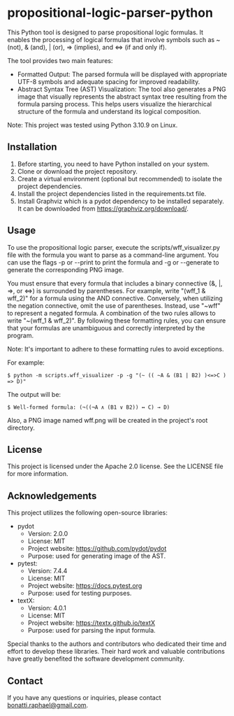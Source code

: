 # propositional-logic-parser-python
This Python tool is designed to parse propositional logic formulas. It enables the processing of logical formulas that involve symbols such as ~ (not), & (and), | (or), => (implies), and <=> (if and only if).

The tool provides two main features:
- Formatted Output: The parsed formula will be displayed with appropriate UTF-8 symbols and adequate spacing for improved readability.
- Abstract Syntax Tree (AST) Visualization: The tool also generates a PNG image that visually represents the abstract syntax tree resulting from the formula parsing process. This helps users visualize the hierarchical structure of the formula and understand its logical composition.


Note: This project was tested using Python 3.10.9 on Linux.
## Installation
1. Before starting, you need to have Python installed on your system.
2. Clone or download the project repository.
3. Create a virtual environment (optional but recommended) to isolate the project dependencies.
4. Install the project dependencies listed in the requirements.txt file.
5. Install Graphviz which is a pydot dependency to be installed separately. It can be downloaded from https://graphviz.org/download/.

## Usage
To use the propositional logic parser, execute the scripts/wff_visualizer.py file with the formula you want to parse as a command-line argument.
You can use the flags -p or --print to print the formula and -g or --generate to generate the corresponding PNG image.  

You must ensure that every formula that includes a binary connective (&, |, =>, or <=>) is surrounded by parentheses. For example, write "(wff_1 & wff_2)" for a formula using the AND connective. Conversely, when utilizing the negation connective, omit the use of parentheses. Instead, use "\~wff" to represent a negated formula. A combination of the two rules allows to write "\~(wff_1 & wff_2)". By following these formatting rules, you can ensure that your formulas are unambiguous and correctly interpreted by the program.

Note: It's important to adhere to these formatting rules to avoid exceptions. 

For example:
```
$ python -m scripts.wff_visualizer -p -g "(~ (( ~A & (B1 | B2) )<=>C ) => D)"
```
The output will be:
```
$ Well-formed formula: (¬((¬A ∧ (B1 ∨ B2)) ↔ C) → D)
```
Also, a PNG image named wff.png will be created in the project's root directory.

## License
This project is licensed under the Apache 2.0 license.
See the LICENSE file for more information.

## Acknowledgements
This project utilizes the following open-source libraries:
- pydot
  - Version: 2.0.0
  - License: MIT
  - Project website: https://github.com/pydot/pydot
  - Purpose: used for generating image of the AST.
- pytest:
  - Version: 7.4.4
  - License: MIT
  - Project website: https://docs.pytest.org
  - Purpose: used for testing purposes.
- textX:
  - Version: 4.0.1
  - License: MIT
  - Project website: https://textx.github.io/textX
  - Purpose: used for parsing the input formula.

Special thanks to the authors and contributors who dedicated their time and effort to develop these libraries. Their hard work and valuable contributions have greatly benefited the software development community.

## Contact
If you have any questions or inquiries, please contact bonatti.raphael@gmail.com.
